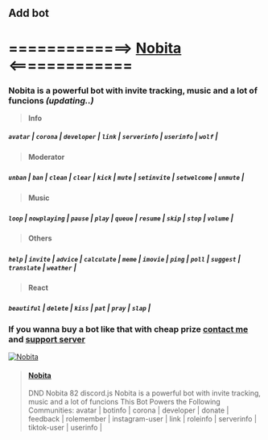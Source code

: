 
## Add bot
# =============> [Nobita](https://discord.com/oauth2/authorize?client_id=627531554255798282&scope=bot&permissions=8) <=============
### Nobita is a powerful bot with invite tracking, music and a lot of funcions *(updating..)*


>  **Info**

##### `avatar` | `corona` | `developer` | `link` | `serverinfo` | `userinfo` | `wolf` |

> **Moderator**
#####
##### `unban` | `ban` | `clean` | `clear` | `kick` | `mute` | `setinvite` | `setwelcome` | `unmute` |
#####
> **Music**
#####
##### `loop` | `nowplaying` | `pause` | `play` | `queue` | `resume` | `skip`  | `stop`  | `volume` |
> **Others**
#####
##### `help` | `invite` | `advice` | `calculate` | `meme` | `imovie` | `ping` |  `poll` | `suggest` | `translate` | `weather` |
##### 
 > **React**
##### 
##### `beautiful` | `delete` | `kiss` | `pat` | `pray` | `slap` |
##### 
### If you wanna buy a bot like that with cheap prize [contact me](https://discord.gg/zCmChpX) and [support server](https://discord.gg/zCmChpX) 
<a href="https://top.gg/bot/627531554255798282">
    <img src="https://top.gg/api/widget/627531554255798282.svg" alt="Nobita" />
</a>

<blockquote class="embedly-card"><h4><a href="https://top.gg/bot/627531554255798282">Nobita</a></h4><p>DND Nobita 82 discord.js Nobita is a powerful bot with invite tracking, music and a lot of funcions This Bot Powers the Following Communities: avatar | botinfo | corona | developer | donate | feedback | rolemember | instagram-user | link | roleinfo | serverinfo | tiktok-user | userinfo |</p></blockquote>
<script async src="//cdn.embedly.com/widgets/platform.js" charset="UTF-8"></script>
